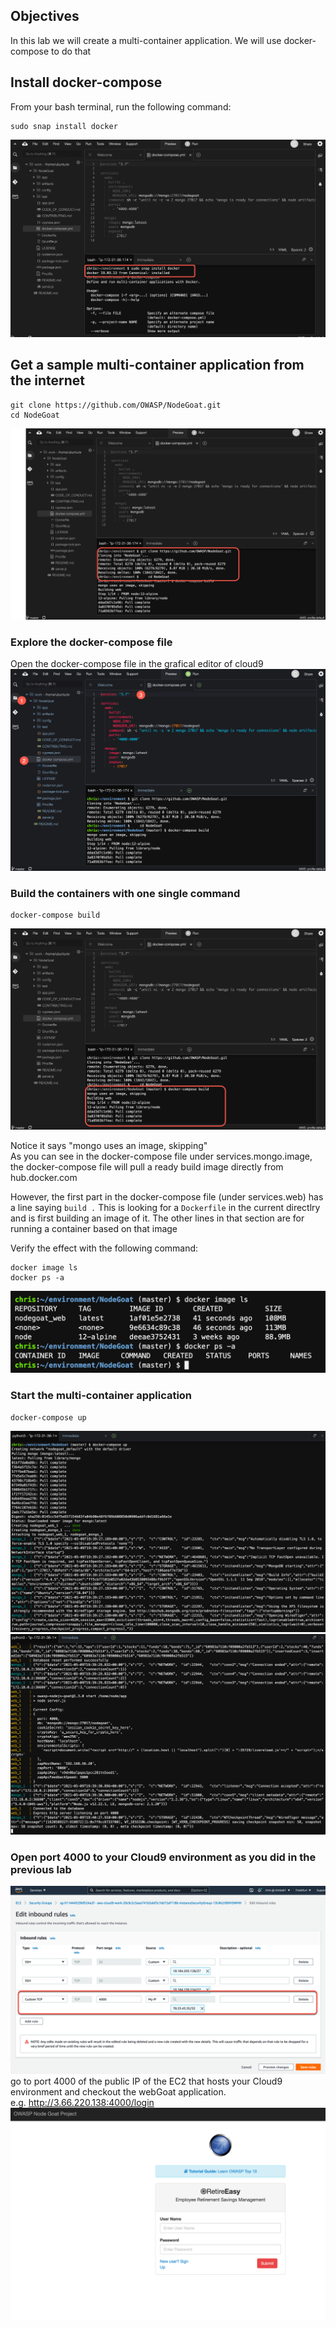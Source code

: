 

## Objectives
In this lab we will create a multi-container application.  We will use docker-compose to do that  

## Install docker-compose
From your bash terminal, run the following command:
```shell
sudo snap install docker
```
![snapInstallDocker](images/snapInstallDocker.png)
 
## Get a sample multi-container application from the internet

```shell
git clone https://github.com/OWASP/NodeGoat.git
cd NodeGoat
```
![gitCloneNodeGoat](images/gitCloneNodeGoat.png)
 
### Explore the docker-compose file
Open the docker-compose file in the grafical editor of cloud9
![docker-compose-yml](images/docker-compose-yml.png)

### Build the containers with one single command
```shell
docker-compose build
```
![docker-compose-build](images/docker-compose-build.png)

Notice it says "mongo uses an image, skipping"  
As you can see in the docker-compose file under services.mongo.image, the docker-compose file will pull a ready build image directly from hub.docker.com  

However, the first part in the docker-compose file (under services.web) has a line saying `build .`  This is looking for a `Dockerfile` in the current directlry and is first building an image of it.  The other lines in that section are for running a container based on that image

Verify the effect with the following command:
```
docker image ls
docker ps -a
```
![dockerImageLs-second](images/dockerImageLs-second.png)

### Start the multi-container application
```
docker-compose up
```
![dockerComposeUpPart1](images/dockerComposeUpPart1.png)
![dockerComposeUpPart2](images/dockerComposeUpPart2.png)
 

### Open port 4000 to your Cloud9 environment as you did in the previous lab  
![editInboundRules](images/editInboundRules.png)
go to port 4000 of the public IP of the EC2 that hosts your Cloud9 environment and checkout the webGoat application.  
e.g. http://3.66.220.138:4000/login
![owaspWebGoatSignIn](images/owaspWebGoatSignIn.png)
